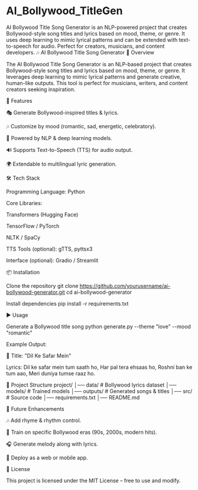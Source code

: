 # AI_Bollywood_TitleGen
AI Bollywood Title Song Generator is an NLP-powered project that creates Bollywood-style song titles and lyrics based on mood, theme, or genre. It uses deep learning to mimic lyrical patterns and can be extended with text-to-speech for audio. Perfect for creators, musicians, and content developers. 🎶 AI Bollywood Title Song Generator 📖 Overview

The AI Bollywood Title Song Generator is an NLP-based project that creates Bollywood-style song titles and lyrics based on mood, theme, or genre. It leverages deep learning to mimic lyrical patterns and generate creative, human-like outputs. This tool is perfect for musicians, writers, and content creators seeking inspiration.

🚀 Features

🎭 Generate Bollywood-inspired titles & lyrics.

🎶 Customize by mood (romantic, sad, energetic, celebratory).

🧠 Powered by NLP & deep learning models.

🔊 Supports Text-to-Speech (TTS) for audio output.

🌍 Extendable to multilingual lyric generation.

🛠️ Tech Stack

Programming Language: Python

Core Libraries:

Transformers (Hugging Face)

TensorFlow / PyTorch

NLTK / SpaCy

TTS Tools (optional): gTTS, pyttsx3

Interface (optional): Gradio / Streamlit

📦 Installation

Clone the repository
git clone https://github.com/yourusername/ai-bollywood-generator.git cd ai-bollywood-generator

Install dependencies
pip install -r requirements.txt

▶️ Usage

Generate a Bollywood title song
python generate.py --theme "love" --mood "romantic"

Example Output:

🎵 Title: "Dil Ke Safar Mein"

Lyrics:
Dil ke safar mein tum saath ho,
Har pal tera ehsaas ho,
Roshni ban ke tum aao,
Meri duniya tumse raaz ho.

📂 Project Structure project/ │── data/ # Bollywood lyrics dataset
│── models/ # Trained models
│── outputs/ # Generated songs & titles
│── src/ # Source code
│── requirements.txt
│── README.md

🔮 Future Enhancements

🎶 Add rhyme & rhythm control.

🎤 Train on specific Bollywood eras (90s, 2000s, modern hits).

🎧 Generate melody along with lyrics.

📱 Deploy as a web or mobile app.

📜 License

This project is licensed under the MIT License – free to use and modify.

